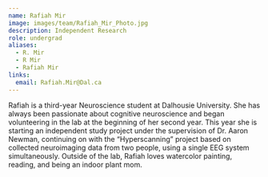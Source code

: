 ```yaml
---
name: Rafiah Mir
image: images/team/Rafiah_Mir_Photo.jpg
description: Independent Research
role: undergrad
aliases:
  - R. Mir
  - R Mir
  - Rafiah Mir
links:
  email: Rafiah.Mir@Dal.ca
---
```


Rafiah is a third-year Neuroscience student at Dalhousie University. She has always been passionate about cognitive neuroscience and began volunteering in the lab at the beginning of her second year. This year she is starting an independent study project under the supervision of Dr. Aaron Newman, continuing on with the “Hyperscanning” project based on collected neuroimaging data from two people, using a single EEG system simultaneously. Outside of the lab, Rafiah loves watercolor painting, reading, and being an indoor plant mom.